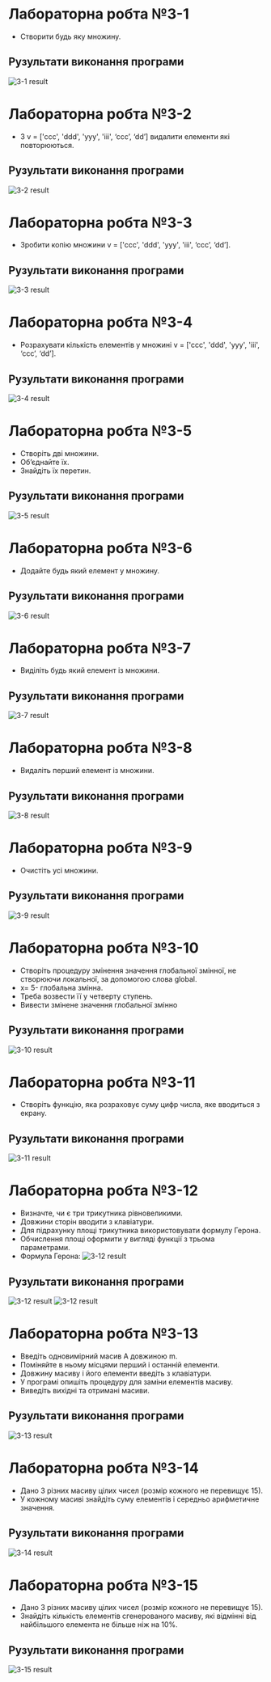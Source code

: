 # Лабораторна робта №3-1
- Створити будь яку множину.

## Рузультати виконання програми
![3-1 result](https://github.com/whiteman1989/Python_lab_work_3/blob/master/images/work_res_3-1.jpg?raw=true)

# Лабораторна робта №3-2
- З v = ['ccc', 'ddd', 'yyy', 'iii', ‘ccc’, ‘dd’] видалити елементи які повторюються.

## Рузультати виконання програми
![3-2 result](https://github.com/whiteman1989/Python_lab_work_3/blob/master/images/work_res_3-2.jpg?raw=true)

# Лабораторна робта №3-3
- Зробити копію множини v = ['ccc', 'ddd', 'yyy', 'iii', ‘ccc’, ‘dd’].

## Рузультати виконання програми
![3-3 result](https://github.com/whiteman1989/Python_lab_work_3/blob/master/images/work_res_3-3.jpg?raw=true)

# Лабораторна робта №3-4
- Розрахувати кількість елементів у множині v = ['ccc', 'ddd', 'yyy', 'iii', ‘ccc’, ‘dd’].

## Рузультати виконання програми
![3-4 result](https://github.com/whiteman1989/Python_lab_work_3/blob/master/images/work_res_3-4.jpg?raw=true)

# Лабораторна робта №3-5
- Створіть дві множини. 
- Об’єднайте їх.
- Знайдіть їх перетин. 

## Рузультати виконання програми
![3-5 result](https://github.com/whiteman1989/Python_lab_work_3/blob/master/images/work_res_3-5.jpg?raw=true)

# Лабораторна робта №3-6
- Додайте будь який елемент у множину.

## Рузультати виконання програми
![3-6 result](https://github.com/whiteman1989/Python_lab_work_3/blob/master/images/work_res_3-6.jpg?raw=true)

# Лабораторна робта №3-7
- Виділіть будь який елемент із множини.

## Рузультати виконання програми
![3-7 result](https://github.com/whiteman1989/Python_lab_work_3/blob/master/images/work_res_3-7.jpg?raw=true)

# Лабораторна робта №3-8
- Видаліть перший  елемент із множини.

## Рузультати виконання програми
![3-8 result](https://github.com/whiteman1989/Python_lab_work_3/blob/master/images/work_res_3-8.jpg?raw=true)

# Лабораторна робта №3-9
- Очистіть усі множини.

## Рузультати виконання програми
![3-9 result](https://github.com/whiteman1989/Python_lab_work_3/blob/master/images/work_res_3-9.jpg?raw=true)

# Лабораторна робта №3-10
- Створіть процедуру змінення значення глобальної змінної, не створюючи локальної, за допомогою слова global. 
- x= 5- глобальна змінна.
- Треба возвести її у четверту ступень.
- Вивести змінене значення глобальної змінно

## Рузультати виконання програми
![3-10 result](https://github.com/whiteman1989/Python_lab_work_3/blob/master/images/work_res_3-10.jpg?raw=true)

# Лабораторна робта №3-11
- Створіть функцію, яка розраховує суму цифр числа, яке  вводиться з екрану.

## Рузультати виконання програми
![3-11 result](https://github.com/whiteman1989/Python_lab_work_3/blob/master/images/work_res_3-11.jpg?raw=true)

# Лабораторна робта №3-12
- Визначте, чи є три трикутника рівновеликими.
- Довжини сторін вводити з клавіатури.
- Для підрахунку площі трикутника використовувати формулу Герона.
- Обчислення площі оформити у вигляді функції з трьома параметрами.
- Формула Герона:
![3-12 result](https://github.com/whiteman1989/Python_lab_work_3/blob/master/images/formula_3-12.gif?raw=true)

## Рузультати виконання програми
![3-12 result](https://github.com/whiteman1989/Python_lab_work_3/blob/master/images/work_res_3-12-1.jpg?raw=true)
![3-12 result](https://github.com/whiteman1989/Python_lab_work_3/blob/master/images/work_res_3-12-2.jpg?raw=true)

# Лабораторна робта №3-13
- Введіть одновимірний масив A довжиною m.
- Поміняйте в ньому місцями перший і останній елементи.
- Довжину масиву і його елементи введіть з клавіатури.
- У програмі опишіть процедуру для заміни елементів масиву.
- Виведіть вихідні та отримані масиви.

## Рузультати виконання програми
![3-13 result](https://github.com/whiteman1989/Python_lab_work_3/blob/master/images/work_res_3-13.jpg?raw=true)

# Лабораторна робта №3-14
- Дано 3 різних масиву цілих чисел (розмір кожного не перевищує 15).
- У кожному масиві знайдіть суму елементів і середньо арифметичне значення.

## Рузультати виконання програми
![3-14 result](https://github.com/whiteman1989/Python_lab_work_3/blob/master/images/work_res_3-14.jpg?raw=true)

# Лабораторна робта №3-15
- Дано 3 різних масиву цілих чисел (розмір кожного не перевищує 15).
- Знайдіть кількість елементів сгенерованого масиву, які відмінні від найбільшого елемента не більше ніж на 10%.

## Рузультати виконання програми
![3-15 result](https://github.com/whiteman1989/Python_lab_work_3/blob/master/images/work_res_3-15.jpg?raw=true)